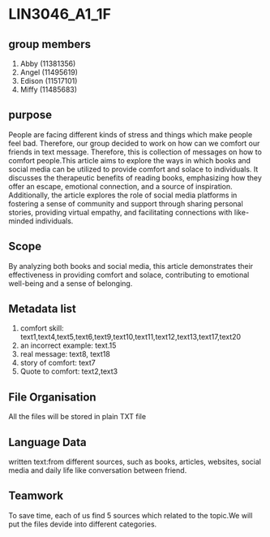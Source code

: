 # LIN3046_A1_1F

## group members
1. Abby (11381356)
2. Angel (11495619)
3. Edison (11517101)
4. Miffy (11485683)


## purpose

People are facing different kinds of stress and things which make people feel bad. Therefore, our group decided to work on how can we comfort our friends in text message. Therefore, this is collection of messages on how to comfort people.This article aims to explore the ways in which books and social media can be utilized to provide comfort and solace to individuals. It discusses the therapeutic benefits of reading books, emphasizing how they offer an escape, emotional connection, and a source of inspiration. Additionally, the article explores the role of social media platforms in fostering a sense of community and support through sharing personal stories, providing virtual empathy, and facilitating connections with like-minded individuals.

## Scope

By analyzing both books and social media, this article demonstrates their effectiveness in providing comfort and solace, contributing to emotional well-being and a sense of belonging.

## Metadata list

1. comfort skill: text1,text4,text5,text6,text9,text10,text11,text12,text13,text17,text20
2. an incorrect example: text.15
3. real message: text8, text18
4. story of comfort: text7
5. Quote to comfort: text2,text3


## File Organisation 

All the files will be stored in plain TXT file

## Language Data

written text:from different sources, such as books, articles, websites, social media and daily life like conversation between friend.

## Teamwork
To save time, each of us find 5 sources which related to the topic.We will put the files devide into different categories. 
